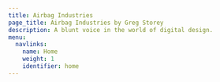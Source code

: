 ```yaml
---
title: Airbag Industries
page_title: Airbag Industries by Greg Storey
description: A blunt voice in the world of digital design.
menu:
  navlinks:
    name: Home
    weight: 1
    identifier: home
---
```

